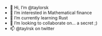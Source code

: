 - 👋 Hi, I’m @taylorsk
- 👀 I’m interested in Mathematical finance
- 🌱 I’m currently learning Rust
- 💞️ I’m looking to collaborate on... a secret ;)
- 📫 @taylrsk on twitter
